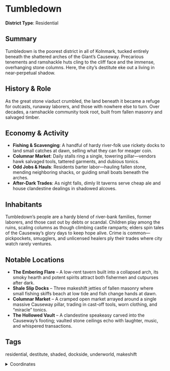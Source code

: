 # Tumbledown

**District Type**: Residential

## Summary

Tumbledown is the poorest district in all of Kolnmark, tucked entirely beneath the shattered arches of the Giant’s Causeway. Precarious tenements and ramshackle huts cling to the cliff face and the immense, overhanging stone columns. Here, the city’s destitute eke out a living in near-perpetual shadow.

## History & Role

As the great stone viaduct crumbled, the land beneath it became a refuge for outcasts, runaway laborers, and those with nowhere else to turn. Over decades, a ramshackle community took root, built from fallen masonry and salvaged timber.

## Economy & Activity

- **Fishing & Scavenging**: A handful of hardy river-folk use rickety docks to land small catches at dawn, selling what they can for meager coin.  
- **Columnar Market**: Daily stalls ring a single, towering pillar—vendors hawk salvaged tools, tattered garments, and dubious tonics.  
- **Odd Jobs & Hauls**: Residents barter labor—hauling fallen stone, mending neighboring shacks, or guiding small boats beneath the arches.  
- **After-Dark Trades**: As night falls, dimly lit taverns serve cheap ale and house clandestine dealings in shadowed alcoves.

## Inhabitants

Tumbledown’s people are a hardy blend of river-bank families, former laborers, and those cast out by debts or scandal. Children play among the ruins, scaling columns as though climbing castle ramparts; elders spin tales of the Causeway’s glory days to keep hope alive. Crime is common—pickpockets, smugglers, and unlicensed healers ply their trades where city watch rarely ventures.

## Notable Locations

- **The Embering Flare** – A low-rent tavern built into a collapsed arch, its smoky hearth and potent spirits attract both fishermen and cutpurses after dark.  
- **Shale Slip Docks** – Three makeshift jetties of fallen masonry where small fishing skiffs beach at low tide and fish change hands at dawn.  
- **Columnar Market** – A cramped open market arrayed around a single massive Causeway pillar, trading in cast-off tools, worn clothing, and “miracle” tonics.  
- **The Hollowed Vault** – A clandestine speakeasy carved into the Causeway’s footing; vaulted stone ceilings echo with laughter, music, and whispered transactions.

## Tags

residential, destitute, shaded, dockside, underworld, makeshift

<details>
<summary>Coordinates</summary>

- [3236,1112]
- [3202,1206]
- [3214,1336]
- [3344,1426]
- [3352,1610]
- [3538,1808]
- [3664,1810]
- [3836,1662]
- [3888,1664]
- [3992,1614]
- [4064,1622]
- [4078,1582]
- [4142,1560]
- [4198,1432]
- [4330,1394]
- [4436,1342]
- [4214,938]
- [4112,972]
- [3944,896]
- [3884,758]
- [3742,780]
- [3662,844]
- [3730,1000]
- [3686,1074]
- [3440,1144]
- [3376,1046]

</details>

